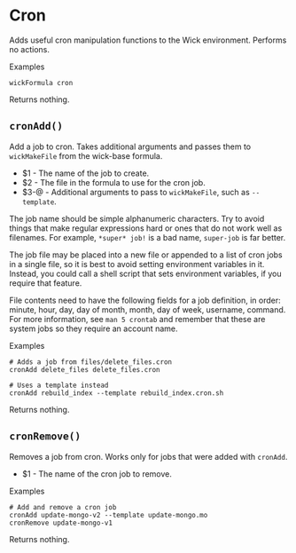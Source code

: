 Cron
====

Adds useful cron manipulation functions to the Wick environment.  Performs no actions.

Examples

    wickFormula cron

Returns nothing.


`cronAdd()`
-----------

Add a job to cron.  Takes additional arguments and passes them to `wickMakeFile` from the wick-base formula.

* $1   - The name of the job to create.
* $2   - The file in the formula to use for the cron job.
* $3-@ - Additional arguments to pass to `wickMakeFile`, such as `--template`.

The job name should be simple alphanumeric characters.  Try to avoid things that make regular expressions hard or ones that do not work well as filenames.  For example, `*super* job!` is a bad name, `super-job` is far better.

The job file may be placed into a new file or appended to a list of cron jobs in a single file, so it is best to avoid setting environment variables in it. Instead, you could call a shell script that sets environment variables, if you require that feature.

File contents need to have the following fields for a job definition, in order:  minute, hour, day, day of month, month, day of week, username, command.  For more information, see `man 5 crontab` and remember that these are system jobs so they require an account name.

Examples

    # Adds a job from files/delete_files.cron
    cronAdd delete_files delete_files.cron

    # Uses a template instead
    cronAdd rebuild_index --template rebuild_index.cron.sh

Returns nothing.


`cronRemove()`
--------------

Removes a job from cron.  Works only for jobs that were added with `cronAdd`.

* $1 - The name of the cron job to remove.

Examples

    # Add and remove a cron job
    cronAdd update-mongo-v2 --template update-mongo.mo
    cronRemove update-mongo-v1

Returns nothing.


